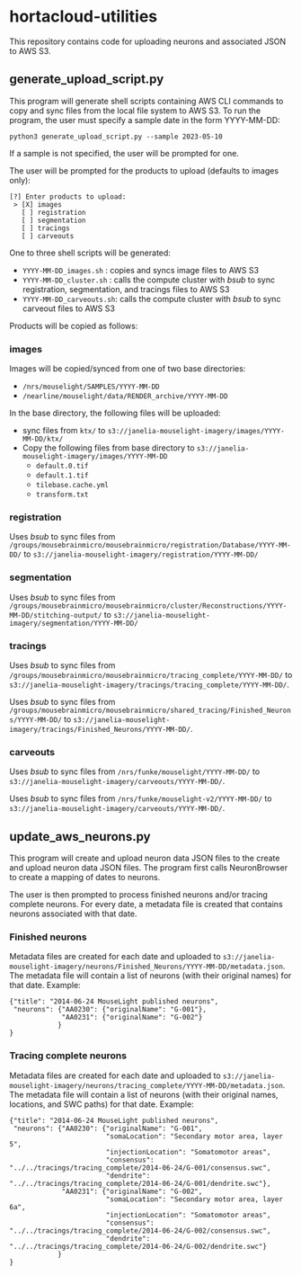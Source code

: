 # hortacloud-utilities

This repository contains code for uploading neurons and associated JSON
to AWS S3.

## generate_upload_script.py

This program will generate shell scripts containing AWS CLI commands to copy
and sync files from the local file system to AWS S3. To run the program, the
user must specify a sample date in the form YYYY-MM-DD:

```
python3 generate_upload_script.py --sample 2023-05-10
```

If a sample is not specified, the user will be prompted for one.

The user will be prompted for the products to upload (defaults to images only):

```
[?] Enter products to upload:
 > [X] images
   [ ] registration
   [ ] segmentation
   [ ] tracings
   [ ] carveouts
```

One to three shell scripts will be generated:

* ```YYYY-MM-DD_images.sh``` : copies and syncs image files to AWS S3
* ```YYYY-MM-DD_cluster.sh``` : calls the compute cluster with *bsub* to sync registration, segmentation, and tracings files to AWS S3
* ```YYYY-MM-DD_carveouts.sh```: calls the compute cluster with *bsub* to sync carveout files to AWS S3

Products will be copied as follows:

### images

Images will be copied/synced from one of two base directories:

* ```/nrs/mouselight/SAMPLES/YYYY-MM-DD```
* ```/nearline/mouselight/data/RENDER_archive/YYYY-MM-DD```

In the base directory, the following files will be uploaded:

* sync files from ```ktx/``` to ```s3://janelia-mouselight-imagery/images/YYYY-MM-DD/ktx/```
* Copy the following files from base directory to ```s3://janelia-mouselight-imagery/images/YYYY-MM-DD```
  * ```default.0.tif```
  * ```default.1.tif```
  * ```tilebase.cache.yml```
  * ```transform.txt```

### registration

Uses *bsub* to sync files from ```/groups/mousebrainmicro/mousebrainmicro/registration/Database/YYYY-MM-DD/``` to ```s3://janelia-mouselight-imagery/registration/YYYY-MM-DD/```

### segmentation

Uses *bsub* to sync files from ```/groups/mousebrainmicro/mousebrainmicro/cluster/Reconstructions/YYYY-MM-DD/stitching-output/``` to ```s3://janelia-mouselight-imagery/segmentation/YYYY-MM-DD/```

### tracings

Uses *bsub* to sync files from ```/groups/mousebrainmicro/mousebrainmicro/tracing_complete/YYYY-MM-DD/``` to ```s3://janelia-mouselight-imagery/tracings/tracing_complete/YYYY-MM-DD/```.

Uses *bsub* to sync files from ```/groups/mousebrainmicro/mousebrainmicro/shared_tracing/Finished_Neurons/YYYY-MM-DD/``` to ```s3://janelia-mouselight-imagery/tracings/Finished_Neurons/YYYY-MM-DD/```.

### carveouts

Uses *bsub* to sync files from ```/nrs/funke/mouselight/YYYY-MM-DD/``` to ```s3://janelia-mouselight-imagery/carveouts/YYYY-MM-DD/```.

Uses *bsub* to sync files from ```/nrs/funke/mouselight-v2/YYYY-MM-DD/``` to ```s3://janelia-mouselight-imagery/carveouts/YYYY-MM-DD/```.

## update_aws_neurons.py

This program will create and upload neuron data JSON files to the
create and upload neuron data JSON files. The program first calls NeuronBrowser
to create a mapping of dates to neurons.

The user is then prompted to process finished neurons and/or tracing complete
neurons. For every date, a metadata file is created that contains neurons
associated with that date.

### Finished neurons
Metadata files are created for each date and uploaded to ```s3://janelia-mouselight-imagery/neurons/Finished_Neurons/YYYY-MM-DD/metadata.json```. The metadata file will contain a list of neurons (with their original names) for that date. Example:

```
{"title": "2014-06-24 MouseLight published neurons",
 "neurons": {"AA0230": {"originalName": "G-001"},
             "AA0231": {"originalName": "G-002"}
            }
}
```

### Tracing complete neurons
Metadata files are created for each date and uploaded to ```s3://janelia-mouselight-imagery/neurons/tracing_complete/YYYY-MM-DD/metadata.json```. The metadata file will contain a list of neurons (with their original names, locations, and SWC paths) for that date. Example:

```
{"title": "2014-06-24 MouseLight published neurons",
 "neurons": {"AA0230": {"originalName": "G-001",
                        "somaLocation": "Secondary motor area, layer 5",
                        "injectionLocation": "Somatomotor areas",
                        "consensus": "../../tracings/tracing_complete/2014-06-24/G-001/consensus.swc",
                        "dendrite": "../../tracings/tracing_complete/2014-06-24/G-001/dendrite.swc"},
             "AA0231": {"originalName": "G-002",
                        "somaLocation": "Secondary motor area, layer 6a",
                        "injectionLocation": "Somatomotor areas",
                        "consensus": "../../tracings/tracing_complete/2014-06-24/G-002/consensus.swc",
                        "dendrite": "../../tracings/tracing_complete/2014-06-24/G-002/dendrite.swc"}
            }
}
```
